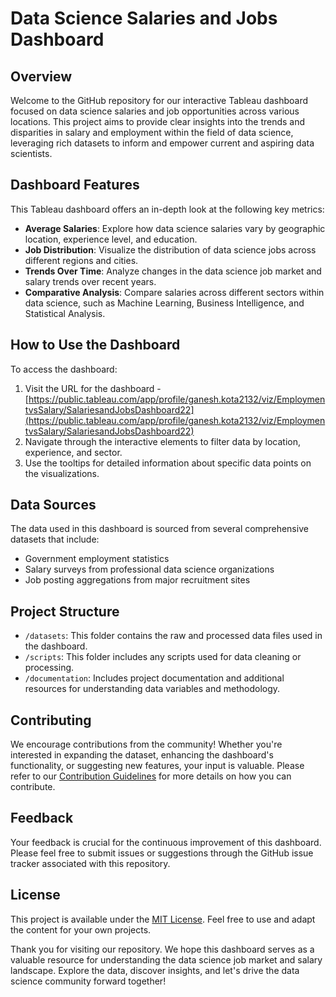 # Data Science Salaries and Jobs Dashboard

## Overview

Welcome to the GitHub repository for our interactive Tableau dashboard focused on data science salaries and job opportunities across various locations. This project aims to provide clear insights into the trends and disparities in salary and employment within the field of data science, leveraging rich datasets to inform and empower current and aspiring data scientists.

## Dashboard Features

This Tableau dashboard offers an in-depth look at the following key metrics:
- **Average Salaries**: Explore how data science salaries vary by geographic location, experience level, and education.
- **Job Distribution**: Visualize the distribution of data science jobs across different regions and cities.
- **Trends Over Time**: Analyze changes in the data science job market and salary trends over recent years.
- **Comparative Analysis**: Compare salaries across different sectors within data science, such as Machine Learning, Business Intelligence, and Statistical Analysis.

## How to Use the Dashboard

To access the dashboard:
1. Visit the URL for the dashboard - [https://public.tableau.com/app/profile/ganesh.kota2132/viz/EmploymentvsSalary/SalariesandJobsDashboard22](https://public.tableau.com/app/profile/ganesh.kota2132/viz/EmploymentvsSalary/SalariesandJobsDashboard22)
2. Navigate through the interactive elements to filter data by location, experience, and sector.
3. Use the tooltips for detailed information about specific data points on the visualizations.

## Data Sources

The data used in this dashboard is sourced from several comprehensive datasets that include:
- Government employment statistics
- Salary surveys from professional data science organizations
- Job posting aggregations from major recruitment sites

## Project Structure

- `/datasets`: This folder contains the raw and processed data files used in the dashboard.
- `/scripts`: This folder includes any scripts used for data cleaning or processing.
- `/documentation`: Includes project documentation and additional resources for understanding data variables and methodology.

## Contributing

We encourage contributions from the community! Whether you're interested in expanding the dataset, enhancing the dashboard's functionality, or suggesting new features, your input is valuable. Please refer to our [Contribution Guidelines](CONTRIBUTING.md) for more details on how you can contribute.

## Feedback

Your feedback is crucial for the continuous improvement of this dashboard. Please feel free to submit issues or suggestions through the GitHub issue tracker associated with this repository.

## License

This project is available under the [MIT License](LICENSE). Feel free to use and adapt the content for your own projects.

Thank you for visiting our repository. We hope this dashboard serves as a valuable resource for understanding the data science job market and salary landscape. Explore the data, discover insights, and let's drive the data science community forward together!

